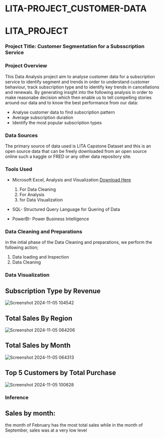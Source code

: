 # LITA-PROJECT_CUSTOMER-DATA

# LITA_PROJECT
### Project Title: Customer Segmentation for a Subsscription Service


### Project Overview
This Data Analysis project aim to analyse customer data for a subscription service to identify segment and trends in order to understand customer behaviour, track subscription type and to identify key trends in cancellations and renewals. By generating insight into the following analysis in order to make reasonabe decision which then enable us to tell compelling stories around our data and to know the best performance from our data:
-  Analyse customer data to find subscription pattern
-  Average subscription duration
-  Identify the most popular subscription types

 
### Data Sources
The primary source of data used is LITA Capstone Dataset and this is an open source data that can be freely downloaded from an open source online such a kaggle or FRED or any other data repository site.

### Tools Used
-  Microsoft Excel, Analysis and Visualization [Download Here](https://www.microsoft.com)
    1. For Data Cleaning
    2. For Analysis
    3. for Data Visualization
      
   
-  SQL- Structured Query Language for Quering of Data

-  PowerBI- Power Business Intelligence

  ### Data Cleaning and Preparations
  in the intial phase of the Data Cleaning and preparations, we perform the following action;
  1. Data loading and Inspection
  2. Data Cleaning

### Data Visualization

 ##  Subscription Type by Revenue
 ![Screenshot 2024-11-05 104542](https://github.com/user-attachments/assets/b8bc241f-c764-405a-b0eb-fdbb6a6dbad7)


## Total Sales By Region
![Screenshot 2024-11-05 064206](https://github.com/user-attachments/assets/e8005cb2-b8a8-49ff-b1b5-5416adff867c)

## Total Sales by Month
![Screenshot 2024-11-05 064313](https://github.com/user-attachments/assets/016d4f24-cdaa-419a-91c4-16a4d9b66ca4)

## Top 5 Customers by Total Purchase
![Screenshot 2024-11-05 100628](https://github.com/user-attachments/assets/1a262532-7e9e-42a5-859a-f27eed8dc675)



### Inference

   ## Sales by month:

   the month of February has the most total sales while in the month of September, sales was at a very low level
 


